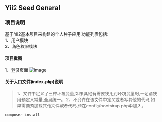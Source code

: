 ## Yii2 Seed General

### 项目说明
基于Yii2基本项目来构建的个人种子应用,功能列表包括:  
1、用户模块  
2、角色权限模块  

#### 项目截图

1、登录页面
![image](https://github.com/Talkyunyun/Yii2-seed-general/blob/master/doc/img/login.png?raw=true)



#### 关于入口文件(index.php)说明
> 1、文件中定义了三种环境变量,如果其他有需要使用到环境变量的,一定请使用预定义常量,全局统一。
 2、不允许在该文件中定义或者写其他的代码,如果需要预加载其他文件或者代码,请在config/bootstrap.php中加入。
 
 
 ```
 composer install
 ```
